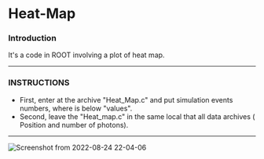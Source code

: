 # Heat-Map

### Introduction

It's a code in ROOT  involving a plot of heat map.

-----------------------------------------------------------------------------

### INSTRUCTIONS

-  First, enter at the archive "Heat_Map.c" and put simulation events numbers, where is below "values".
-  Second, leave the "Heat_map.c" in the same local that all data  archives ( Position and number of photons).

-----------------------------------------------------------------------------


![Screenshot from 2022-08-24 22-04-06](https://user-images.githubusercontent.com/102261011/186550870-891d0bb5-d6b1-416e-8905-b7143a689905.png)

